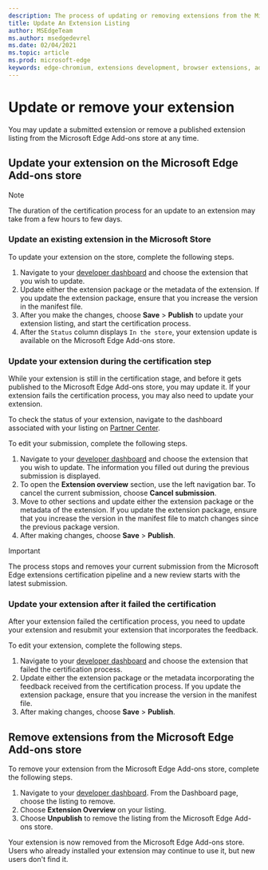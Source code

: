 ```yaml
---
description: The process of updating or removing extensions from the Microsoft Store
title: Update An Extension Listing
author: MSEdgeTeam
ms.author: msedgedevrel
ms.date: 02/04/2021
ms.topic: article
ms.prod: microsoft-edge
keywords: edge-chromium, extensions development, browser extensions, addons, partner center, developer
---
```

# Update or remove your extension  

You may update a submitted extension or remove a published extension listing from the Microsoft Edge Add-ons store at any time.  

## Update your extension on the Microsoft Edge Add-ons store  

> [!NOTE]
> The duration of the certification process for an update to an extension may take from a few hours to few days.  

### Update an existing extension in the Microsoft Store  

To update your extension on the store, complete the following steps.  

1.  Navigate to your [developer dashboard][MicrosoftPartnerCenter] and choose the extension that you wish to update.  
1.  Update either the extension package or the metadata of the extension.  If you update the extension package, ensure that you increase the version in the manifest file.  
1.  After you make the changes, choose **Save** > **Publish** to update your extension listing, and start the certification process.  
1.  After the `Status` column displays `In the store`, your extension update is available on the Microsoft Edge Add-ons store.  
    
### Update your extension during the certification step  

While your extension is still in the certification stage, and before it gets published to the Microsoft Edge Add-ons store, you may update it. If your extension fails the certification process, you may also need to update your extension.    


To check the status of your extension, navigate to the dashboard associated with your listing on [Partner Center][MicrosoftPartnerCenter].  


    
To edit your submission, complete the following steps.  

1.  Navigate to your [developer dashboard][MicrosoftPartnerCenter] and choose the extension that you wish to update.  The information you filled out during the previous submission is displayed.  
1.  To open the **Extension overview** section, use the left navigation bar.  To cancel the current submission, choose **Cancel submission**.  
1.  Move to other sections and update either the extension package or the metadata of the extension.  If you update the extension package, ensure that you increase the version in the manifest file to match changes since the previous package version.  
1.  After making changes, choose **Save** > **Publish**.  
    
> [!IMPORTANT]
> The process stops and removes your current submission from the Microsoft Edge extensions certification pipeline and a new review starts with the latest submission.  

### Update your extension after it failed the certification  

After your extension failed the certification process, you need to update your extension and resubmit your extension that incorporates the feedback.  

To edit your extension, complete the following steps.  

1.  Navigate to your [developer dashboard][MicrosoftPartnerCenter] and choose the extension that failed the certification process.  
1.  Update either the extension package or the metadata incorporating the feedback received from the certification process.  If you update the extension package, ensure that you increase the version in the manifest file.  
1.  After making changes, choose **Save** > **Publish**.  
    
## Remove extensions from the Microsoft Edge Add-ons store  

To remove your extension from the Microsoft Edge Add-ons store, complete the following steps.  

1.  Navigate to your [developer dashboard][MicrosoftPartnerCenter].  From the Dashboard page, choose the listing to remove.  
1.  Choose **Extension Overview** on your listing.  
1.  Choose **Unpublish** to remove the listing from the Microsoft Edge Add-ons store.  
    
Your extension is now removed from the Microsoft Edge Add-ons store.  Users who already installed your extension may continue to use it, but new users don't find it.  

<!-- links -->  

[MicrosoftPartnerCenter]: https://partner.microsoft.com/dashboard/microsoftedge/public/login?ref=dd "Partner Center"  
